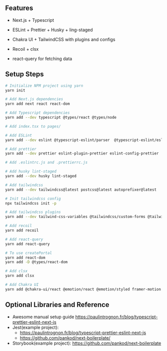 ## Features

- Next.js + Typescript
- ESLint + Prettier + Husky + ling-staged
  
- Chakra UI + TailwindCSS with plugins and configs
- Recoil + clsx
- react-query for fetching data

## Setup Steps

```bash
# Initialize NPM project using yarn
yarn init

# Add Next.js dependencies
yarn add next react react-dom

# Add Typescript dependencies
yarn add --dev typescript @types/react @types/node

# Add index.tsx to pages/

# Add ESLint
yarn add --dev eslint @typescript-eslint/parser  @typescript-eslint/eslint-plugin eslint-plugin-react eslint-plugin-react-hooks eslint-plugin-jsx-a11y 

# Add prettier
yarn add --dev prettier eslint-plugin-prettier eslint-config-prettier

# Add .eslintrc.js and .prettierrc.js

# Add husky lint-staged
yarn add --dev husky lint-staged

# Add tailwindcss
yarn add --dev tailwindcss@latest postcss@latest autoprefixer@latest

# Init tailwindcss config
npx tailwindcss init -p

# Add tailwindcss plugins
yarn add --dev tailwind-css-variables @tailwindcss/custom-forms @tailwindcss/aspect-ratio

# Add recoil
yarn add recoil

# Add react-query
yarn add react-query

# To use createPortal
yarn add react-dom
yarn add -D @types/react-dom

# Add clsx
yarn add clsx

# Add Chakra UI
yarn add @chakra-ui/react @emotion/react @emotion/styled framer-motion
```

## Optional Libraries and Reference 

- Awesome manual setup guide https://paulintrognon.fr/blog/typescript-prettier-eslint-next-js
- Jest(example project): 
  - https://paulintrognon.fr/blog/typescript-prettier-eslint-next-js
  - https://github.com/pankod/next-boilerplate/
- Storybook(example project): https://github.com/pankod/next-boilerplate
